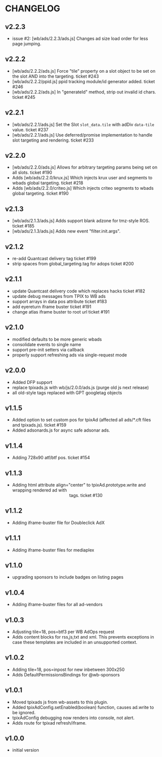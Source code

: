 # CHANGELOG


## v2.2.3
* issue #2: [wb/ads/2.2.3/ads.js] Changes ad size load order for less page jumping.


## v2.2.2
* [wb/ads/2.2.2/ads.js] Force "tile" property on a slot object to be set on the slot AND into the targeting.  ticket #243
* [wb/ads/2.2.2/ppid.js] ppid tracking module/id generator added.  ticket #246
* [wb/ads/2.2.2/ads.js] In "generateId" method, strip out invalid id chars.  ticket #245


## v2.2.1
* [wb/ads/2.2.1/ads.js] Set the Slot `slot_data.tile` with adDiv `data-tile` value.  ticket #237
* [wb/ads/2.2.1/ads.js] Use deferred/promise implementation to handle slot targeting and rendering.  ticket #233


## v2.2.0
* [wb/ads/2.2.0/ads.js] Allows for arbitrary targeting params being set on all slots.  ticket #190
* Adds [wb/ads/2.2.0/krux.js] Which injects krux user and segments to wbads global targeting.  ticket #218
* Adds [wb/ads/2.2.0/criteo.js] Which injects criteo segments to wbads global targeting.  ticket #190


## v2.1.3
* [wb/ads/2.1.3/ads.js] Adds support blank adzone for tmz-style ROS.  ticket #185
* [wb/ads/2.1.3/ads.js] Adds new event "filter.init.args".


## v2.1.2
* re-add Quantcast delivery tag ticket #199
* strip spaces from global_targeting.tag for adops  ticket #200


## v2.1.1
* update Quantcast delivery code which replaces hacks    ticket #182
* update debug messages from TPIX to WB ads
* support arrays in data pos attribute  ticket #183
* add eyereturn iframe buster    ticket #191
* change atlas iframe buster to root url     ticket #191

## v2.1.0
* modified defaults to be more generic wbads
* consolidate events to single name
* support pre-init setters via callback
* properly support refreshing ads via single-request mode


## v2.0.0
* Added DFP support
* replace tpixads.js with wb/js/2.0.0/ads.js (purge old js next release)
* all old-style tags replaced with GPT googletag objects


## v1.1.5
* Added option to set custom pos for tpixAd (affected all ads/*.cft files and tpixads.js).  ticket #159
* Added adsonards.js for async safe adsonar ads.


## v1.1.4
* Adding 728x90 atf/btf pos.  ticket #154


## v1.1.3
* Adding html attribute align="center" to tpixAd.prototype.write and wrapping rendered ad with <center> tags.  ticket #130


## v1.1.2
* Adding iframe-buster file for Doubleclick AdX


## v1.1.1
* Adding iframe-buster files for mediaplex


## v1.1.0
* upgrading sponsors to include badges on listing pages


## v1.0.4
* Adding iframe-buster files for all ad-vendors


## v1.0.3
* Adjusting tile=18, pos=btf3 per WB AdOps request
* Adds content blocks for rss,js,txt and xml.  This prevents exceptions in case these templates are included in an unsupported context.


## v1.0.2
* Adding tile=18, pos=inpost for new inbetween 300x250
* Adds DefaultPermissionsBindings for @wb-sponsors


## v1.0.1
* Moved tpixads js from wb-assets to this plugin.
* Added tpixAdConfig.setEnabled(boolean) function, causes ad.write to be ignored.
* tpixAdConfig debugging now renders into console, not alert.
* Adds route for tpixad refresh/iframe.


## v1.0.0
* initial version